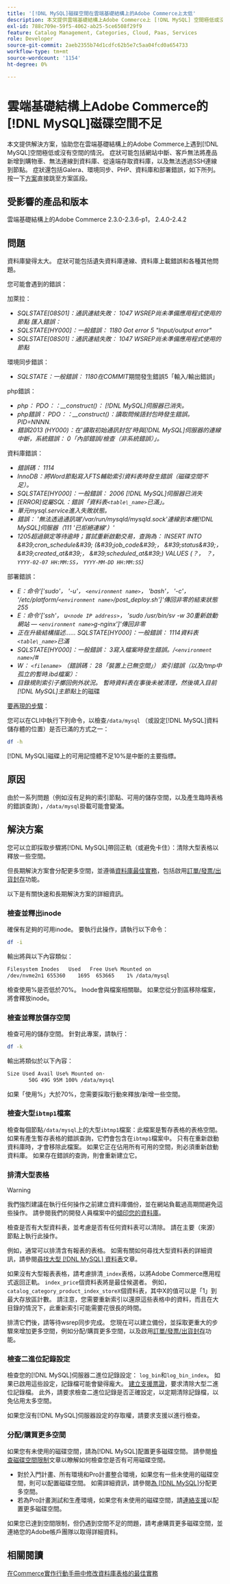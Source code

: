```yaml
---
title: '[!DNL MySQL]磁碟空間在雲端基礎結構上的Adobe Commerce上太低'
description: 本文提供雲端基礎結構上Adobe Commerce上 [!DNL MySQL] 空間極低或沒有空間可供使用的解決方案。 症狀可能包括網站中斷、客戶無法將產品新增到購物車、無法連線到資料庫、從遠端存取資料庫，以及無法透過SSH連線到節點。 症狀還包括Galera、環境同步、PHP、資料庫和部署錯誤，如下所列。 按一下[解決方案](https://support.magento.com/hc/en-us/articles/360058472572#solution)直接跳至解決方案區段。
exl-id: 788c709e-59f5-4062-ab25-5ce6508f29f9
feature: Catalog Management, Categories, Cloud, Paas, Services
role: Developer
source-git-commit: 2aeb2355b74d1cdfc62b5e7c5aa04fcd0a654733
workflow-type: tm+mt
source-wordcount: '1154'
ht-degree: 0%

---
```


# 雲端基礎結構上Adobe Commerce的[!DNL MySQL]磁碟空間不足

本文提供解決方案，協助您在雲端基礎結構上的Adobe Commerce上遇到[!DNL MySQL]空間極低或沒有空間的情況。 症狀可能包括網站中斷、客戶無法將產品新增到購物車、無法連線到資料庫、從遠端存取資料庫，以及無法透過SSH連線到節點。 症狀還包括Galera、環境同步、PHP、資料庫和部署錯誤，如下所列。 按一下[方案](https://support.magento.com/hc/en-us/articles/360058472572#solution)直接跳至方案區段。

## 受影響的產品和版本

雲端基礎結構上的Adobe Commerce 2.3.0-2.3.6-p1， 2.4.0-2.4.2

## 問題

資料庫變得太大。 症狀可能包括遺失資料庫連線、資料庫上載錯誤和各種其他問題。

您可能會遇到的錯誤：

加萊拉：

* *SQLSTATE\[08S01\]：通訊連結失敗： 1047 WSREP尚未準備應用程式使用的節點*   *匯入錯誤：*
* *SQLSTATE\[HY000\]：一般錯誤： 1180 Got error 5 &quot;Input/output error&quot;*
* *SQLSTATE\[08S01\]：通訊連結失敗： 1047 WSREP尚未準備應用程式使用的節點*

環境同步錯誤：

* *SQLSTATE：一般錯誤： 1180在COMMIT*&#x200B;期間發生錯誤5「輸入/輸出錯誤」

php錯誤：

* *php： PDO：：\_\_construct()： [!DNL MySQL]伺服器已消失。*
* *php錯誤： PDO：：\_\_construct()：讀取問候語封包時發生錯誤。 PID=NNNN.*
* *錯誤2013 (HY000)：在&#39;讀取初始通訊封包&#39;時與[!DNL MySQL]伺服器的連線中斷，系統錯誤： 0「內部錯誤/檢查（非系統錯誤）」。*

資料庫錯誤：

* *錯誤碼： 1114*
* *InnoDB：將Word節點寫入FTS輔助索引資料表時發生錯誤（磁碟空間不足）。*
* *SQLSTATE\[HY000\]：一般錯誤： 2006 [!DNL MySQL]伺服器已消失*
* *\[ERROR\]從屬SQL：錯誤「資料表`<table\_name>`已滿」。*
* *單元mysql.service進入失敗狀態。*
* *錯誤： &#39;無法透過通訊端&#39;/var/run/mysqld/mysqld.sock&#39;連線到本機[!DNL MySQL]伺服器（111 &#39;已拒絕連線&#39;）&#39;*
* *1205超過鎖定等待逾時；嘗試重新啟動交易，查詢為： INSERT INTO \&#39;cron\_schedule\&#39; (\&#39;job\_code\&#39;， \&#39;status\&#39;， \&#39;created\_at\&#39;， \&#39;scheduled\_at\&#39;) VALUES (？， ？， `YYYY-02-07 HH:MM:SS`， `YYYY-MM-DD HH:MM:SS`)*

部署錯誤：

* *E：命令&#39;\[&#39;sudo&#39;， &#39;-u&#39;， `<environment name>`， &#39;bash&#39;， &#39;-c&#39;， &#39;/etc/platform/`<environment name>`/post\_deploy.sh&#39;\]&#39;傳回非零的結束狀態255*
* *E：命令&#39;\[&#39;ssh&#39;， u`<node IP address>`， &#39;sudo /usr/bin/sv -w 30重新啟動網站 — `<environment name>`g-nginx&#39;\]&#39;傳回非零*
* *正在升級結構描述…… SQLSTATE\[HY000\]：一般錯誤： 1114資料表`<table\_name>`已滿*
* *SQLSTATE\[HY000\]：一般錯誤： 3寫入檔案時發生錯誤。/`<environment name>`/\#*
* *W： `<filename>` （錯誤碼： 28「裝置上已無空間」）* *索引錯誤（以及/tmp中孤立的暫時.ibd檔案）：*
* *目錄規則索引子擲回例外狀況。 暫時資料表在事後未被清理，然後填入目前[!DNL MySQL]主節點*&#x200B;上的磁碟

<u>要再現的步驟</u>：

您可以在CLI中執行下列命令，以檢查`/data/mysql` （或設定[!DNL MySQL]資料儲存體的位置）是否已滿的方式之一：

```bash
df -h
```

[!DNL MySQL]磁碟上的可用記憶體不足10%是中斷的主要指標。

## 原因

由於一系列問題（例如沒有足夠的索引節點、可用的儲存空間，以及產生臨時表格的錯誤查詢），`/data/mysql`掛載可能會變滿。

## 解決方案

您可以立即採取步驟將[!DNL MySQL]帶回正軌（或避免卡住）：清除大型表格以釋放一些空間。

但長期解決方案會分配更多空間，並遵循[資料庫最佳實務](https://experienceleague.adobe.com/docs/commerce-operations/implementation-playbook/best-practices/planning/database-on-cloud.html)，包括啟用[訂單/發票/出貨封存](https://experienceleague.adobe.com/en/docs/commerce-admin/stores-sales/order-management/orders/order-archive)功能。

以下是有關快速和長期解決方案的詳細資訊。

### 檢查並釋出inode

確保有足夠的可用inode。 要執行此操作，請執行以下命令：

```bash
df -i
```

輸出將與以下內容類似：

```bash
Filesystem Inodes   Used   Free Use% Mounted on
/dev/nvme2n1 655360    1695  653665    1% /data/mysql
```

檢查使用%是否低於70%。 Inode會與檔案相關聯。 如果您從分割區移除檔案，將會釋放inode。

### 檢查並釋放儲存空間

檢查可用的儲存空間。 針對此專案，請執行：

```bash
df -k
```

輸出將類似於以下內容：

```bash
Size Used Avail Use% Mounted on·
       50G 49G 95M 100% /data/mysql
```

如果「使用%」大於70%，您需要採取行動來釋放/新增一些空間。

### 檢查大型`ibtmp1`檔案

檢查每個節點`/data/mysql`上的大型`ibtmp1`檔案：此檔案是暫存表格的表格空間。 如果有產生暫存表格的錯誤查詢，它們會包含在`ibtmp1`檔案中。 只有在重新啟動資料庫時，才會移除此檔案。 如果它正在佔用所有可用的空間，則必須重新啟動資料庫。 如果存在錯誤的查詢，則會重新建立它。

### 排清大型表格

>[!WARNING]
>
>我們強烈建議在執行任何操作之前建立資料庫備份，並在網站負載過高期間避免這些操作。 請參閱我們的開發人員檔案中的[傾印您的資料庫](https://experienceleague.adobe.com/en/docs/commerce-cloud-service/user-guide/develop/storage/snapshots)。

檢查是否有大型資料表，並考慮是否有任何資料表可以清除。 請在主要（來源）節點上執行此操作。

例如，通常可以排清含有報表的表格。 如需有關如何尋找大型資料表的詳細資訊，請參閱[尋找大型 [!DNL MySQL] 資料表](/help/how-to/general/find-large-mysql-tables.md)文章。

如果沒有大型報表表格，請考慮排清`_index`表格，以將Adobe Commerce應用程式返回正軌。 `index_price`個資料表將是最佳候選者。 例如，`catalog_category_product_index_storeX`個資料表，其中X的值可以是「1」到最大存放區計數。 請注意，您需要重新索引以還原這些表格中的資料，而且在大目錄的情況下，此重新索引可能需要花很長的時間。

排清它們後，請等待wsrep同步完成。 您現在可以建立備份，並採取更重大的步驟來增加更多空間，例如分配/購買更多空間，以及啟用[訂單/發票/出貨封存](https://experienceleague.adobe.com/en/docs/commerce-admin/stores-sales/order-management/orders/order-archive)功能。

### 檢查二進位記錄設定

檢查您的[!DNL MySQL]伺服器二進位記錄設定： `log_bin`和`log_bin_index`。 如果已啟用這些設定，記錄檔可能會變得龐大。 [建立支援票證](/help/help-center-guide/help-center/magento-help-center-user-guide.md#submit-ticket)，要求清除大型二進位記錄檔。 此外，請要求檢查二進位記錄是否正確設定，以定期清除記錄檔，以免佔用太多空間。

如果您沒有[!DNL MySQL]伺服器設定的存取權，請要求支援以進行檢查。

### 分配/購買更多空間

如果您有未使用的磁碟空間，請為[!DNL MySQL]配置更多磁碟空間。 請參閱[檢查磁碟空間限制](/help/how-to/general/check-disk-space-limit-for-magento-commerce-cloud.md)文章以瞭解如何檢查您是否有可用磁碟空間。

* 對於入門計畫、所有環境和Pro計畫整合環境，如果您有一些未使用的磁碟空間，則可以配置磁碟空間。 如需詳細資訊，請參閱[為 [!DNL MySQL]](/help/how-to/general/allocate-more-space-for-mysql-in-magento-commerce-cloud.md)分配更多空間。
* 若為Pro計畫測試和生產環境，如果您有未使用的磁碟空間，請[連絡支援](/help/help-center-guide/help-center/magento-help-center-user-guide.md#submit-ticket)以配置更多磁碟空間。

如果您已達到空間限制，但仍遇到空間不足的問題，請考慮購買更多磁碟空間，並連絡您的Adobe帳戶團隊以取得詳細資料。

## 相關閱讀

[在Commerce實作行動手冊中修改資料庫表格的最佳實務](https://experienceleague.adobe.com/en/docs/commerce-operations/implementation-playbook/best-practices/development/modifying-core-and-third-party-tables#why-adobe-recommends-avoiding-modifications)
